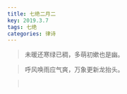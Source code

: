 ```yaml
---
title: 七绝二月二
key: 2019.3.7
tags: 七绝
categories: 律诗
---
```


<blockquote class="blockquote-center">未暖还寒绿已稠，多萌初嫰也是幽。
</blockquote>
<blockquote class="blockquote-center">呼风唤雨应气爽，万象更新龙抬头。
</blockquote>
<blockquote class="blockquote-center"></br>
</blockquote>
